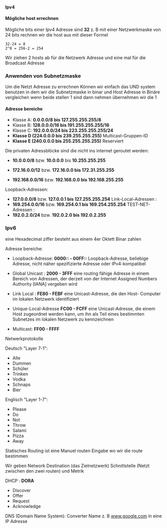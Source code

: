 #### Ipv4

[](./assets/Screenshot%202024-05-12%20190437.png)

#### Mögliche host errechnen 

Mögliche bits einer Ipv4 Adresse sind **32**  z. B mit einer Netzwerkmaske von 24 bits rechnen wir die host aus mit dieser Formel 
```
32-24 = 8
2^8 = 256-2 = 254
```
Wir ziehen 2 hosts ab für die Netzwerk  Adresse und eine mal für die Broadcast Adresse

### Anwenden von Subnetzmaske

Um die Netzt Adresse zu errechnen Können wir einfach das UND system benutzen in dem wir die Subnetzmaske in binar und  Host Adresse in Binäre vergleichen wenn beide stellen 1 sind dann nehmen übernehmen wir die 1

[](./assets/Screenshot%202024-05-12%20195038.png)

#### Adresse bereiche 

- Klasse A: 
	**0.0.0.0/8 bis 127.255.255.255/8**
- Klasse B:
	**128.0.0.0/16 bis 191.255.255.255/16**
- Klasse C:
	**192.0.0.0/24 bis 223.255.255.255/24**
 - **Klasse D (224.0.0.0 bis 239.255.255.255)**
	 Multicast-Gruppen-ID
- **Klasse E (240.0.0.0 bis 255.255.255.255)**
	Reserviert
	
Die privaten Adressblöcke sind die nicht ins internet geroutet werden:
- **10.0.0.0/8** bzw. **10.0.0.0** bis **10.255.255.255**

-  **172.16.0.0/12** bzw. **172.16.0.0 bis 172.31.255.255**

-  **192.168.0.0/16** bzw. **192.168.0.0 bis 192.168.255.255**

Loopback-Adressen:
- **127.0.0.0/8** bzw. **127.0.0.1 bis 127.255.255.254**
Link-Local-Adressen : 
- **169.254.0.0/16** bzw. **169.254.0.1 bis 169.254.255.254**
TEST-NET-Adressen :
-  **192.0.2.0/24** bzw. **192.0.2.0 bis 192.0.2.255**

### Ipv6

eine Hexadecimal ziffer besteht aus einem 4er Oktett Binar zahlen 
[](./assets/Screenshot%202024-05-12%20201846.png)

Adresse bereiche:
- Loopback-Adresse: **0000:: - 00FF::** 
	Loopback-Adresse, beliebige Adresse, nicht näher spezifizierte
	Adresse oder IPv4-kompatibel

- Global Unicast : **2000 - 3FFF**
	eine routing fähige Adresse in einem
	Bereich von Adressen, der derzeit von der Internet Assigned
	Numbers Authority [IANA] vergeben wird

- Link Local : **FE80 - FEBF** 
	eine Unicast-Adresse, die den Host-
	Computer im lokalen Netzwerk identifiziert

- Unique-Local-Adresse **FC00 - FCFF**
	eine Unicast-Adresse, die einem Host
	zugeordnet werden kann, um ihn als Teil eines bestimmten
	Subnetzes im lokalen Netzwerk zu kennzeichnen

- Multicast: **FF00 - FFFF**

Netwerkprotokolle

[](./assets/Screenshot%202024-05-13%20154333.png)
Deutsch "Layer 7-1":
- Alle
- Dummen 
- Schüler
- Trinken
- Vodka
- Schnaps
- Bier

Englisch "Layer 1-7":
- Please
- Do
- Not
- Throw
- Salami
- Pizza
- Away


Statisches Routing ist eine Manuel routen Eingabe wo wir die route bestimmen

Wir geben Network Destination (das Zielnetzwerk) Schnittstelle (Netzt zwischen den zwei routen) und Metrik

DHCP :
**DORA**
- Discover 
- Offer
- Request
- Acknowledge

DNS (Domain Name System):
Converter Name z. B www.google.com in eine IP Adresse